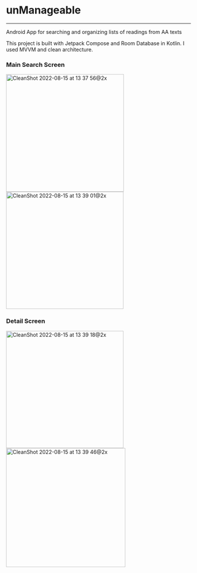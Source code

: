 # unManageable
---
Android App for searching and organizing lists of readings from AA texts

This project is built with Jetpack Compose and Room Database in Kotlin. I used MVVM and clean architecture.


### Main Search Screen
<p float="left">
  <img width="321" alt="CleanShot 2022-08-15 at 13 37 56@2x" src="https://user-images.githubusercontent.com/103608503/184714538-ab5988c1-a2b7-426b-92f6-5b4cbe1b8964.png">
  <img width="320" alt="CleanShot 2022-08-15 at 13 39 01@2x" src="https://user-images.githubusercontent.com/103608503/184714604-93137d01-1527-45ec-b388-62f00a88f625.png">
</p>

### Detail Screen
<p float="left">
<img width="320" alt="CleanShot 2022-08-15 at 13 39 18@2x" src="https://user-images.githubusercontent.com/103608503/184714642-11446285-1cac-45c5-88f8-267e206692c4.png">
<img width="325" alt="CleanShot 2022-08-15 at 13 39 46@2x" src="https://user-images.githubusercontent.com/103608503/184715657-071a8730-cf06-4719-a32f-a7fc90dfb587.png">

</p>  
